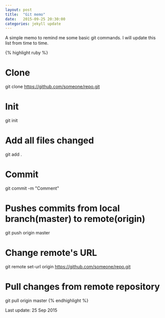 ```yaml
---
layout: post
title:  "Git memo"
date:   2015-09-25 20:30:00
categories: jekyll update
---
```

A simple memo to remind me some basic git commands. I will update this list from time to time.

{% highlight ruby %}
# Clone
git clone https://github.com/someone/repo.git

# Init
git init

# Add all files changed
git add .

# Commit
git commit -m "Comment"

# Pushes commits from local branch(master) to remote(origin)
git push origin master

# Change remote's URL
git remote set-url origin https://github.com/someone/repo.git

# Pull changes from remote repository
git pull origin master
{% endhighlight %}

Last update: 25 Sep 2015